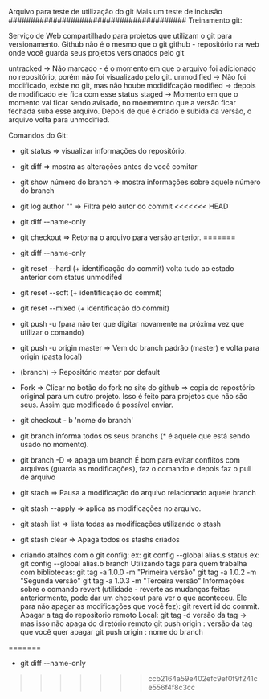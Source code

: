 Arquivo para teste de utilização do git
Mais um teste de inclusão
########################################
Treinamento git:

Serviço de Web compartilhado para projetos que utilizam o git para versionamento.
Github não é o mesmo que o git
github - repositório na web onde você guarda seus projetos versionados pelo git

untracked  -> Não marcado - é o momento em que o arquivo foi adicionado no repositório, porém não foi visualizado pelo git.
unmodified -> Não foi modificado, existe no git, mas não hoube modidifcação
modified -> depois de modificado ele fica com esse status
staged -> Momento em que o momento vai ficar sendo avisado, no moememtno que a versão ficar fechada suba esse arquivo.
Depois de que é criado e subida da versão, o arquivo volta para unmodified.

Comandos do Git:
- git status => visualizar informações do repositório.
- git diff => mostra as alterações antes de você comitar
- git show número do branch => mostra informações sobre aquele número do branch
- git log author "" => Filtra pelo autor do commit
<<<<<<< HEAD

- git diff --name-only
- git checkout => Retorna o arquivo para versão anterior.
=======
- git diff --name-only

- git reset --hard (+ identificação do commit) volta tudo ao estado anterior com status unmodifed
- git reset --soft (+ identificação do commit)
- git reset --mixed (+ identificação do commit)
- git push -u (para não ter que digitar novamente na próxima vez que utilizar o comando)
- git push -u origin master => Vem do branch padrão (master) e volta para origin (pasta local)
- (branch) -> Repositório master por default
- Fork => Clicar no botão do fork no site do github => copia do repostório original para um outro projeto. Isso é feito para projetos que não são seus.
Assim que modificado é possível enviar.
- git checkout - b 'nome do branch'
- git branch informa todos os seus branchs (* é aquele que está sendo usado no momento).
- git branch -D => apaga um branch
É bom para evitar conflitos com arquivos (guarda as modificações), faz o comando e depois faz o pull de arquivo
- git stach => Pausa a modificação do arquivo relacionado aquele branch
- git stash --apply => aplica as modificações no arquivo.
- git stash list => lista todas as modificações utilizando o stash
- git stash clear => Apaga todos os stashs criados
- criando atalhos com o git config:
ex: git config --global alias.s status
ex: git config --global alias.b branch
Utilizando tags para quem trabalha com bibliotecas:
git tag -a 1.0.0 -m "Primeira versão"
git tag -a 1.0.2 -m "Segunda versão"
git tag -a 1.0.3 -m "Terceira versão"
Informações sobre o comando revert (utilidade - reverte as mudanças feitas anteriormente, pode dar um checkout para ver o que aconteceu. Ele 
para não apagar as modificações que você fez):
git revert id do commit.
Apagar a tag do repositorio remoto
Local: git tag -d versão da tag -> mas isso não apaga do diretório remoto
git push origin : versão da tag que você quer apagar
git push origin : nome do branch



=======
- git diff --name-only
>>>>>>> ccb2164a59e402efc9ef0f9f241ce556f4f8c3cc
